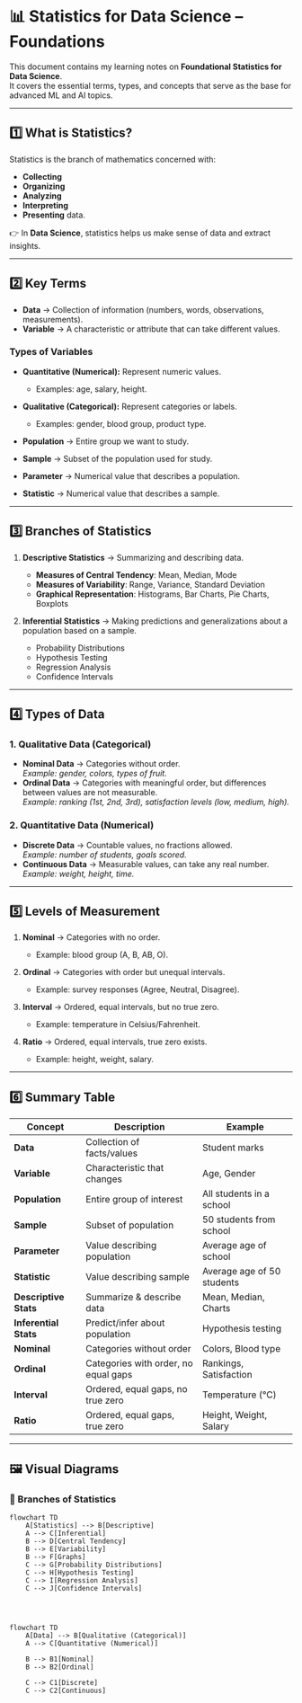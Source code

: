 # 📊 Statistics for Data Science – Foundations

This document contains my learning notes on **Foundational Statistics for Data Science**.  
It covers the essential terms, types, and concepts that serve as the base for advanced ML and AI topics.

---

## 1️⃣ What is Statistics?

Statistics is the branch of mathematics concerned with:
- **Collecting**
- **Organizing**
- **Analyzing**
- **Interpreting**
- **Presenting** data.

👉 In **Data Science**, statistics helps us make sense of data and extract insights.

---

## 2️⃣ Key Terms

- **Data** → Collection of information (numbers, words, observations, measurements).  
- **Variable** → A characteristic or attribute that can take different values.  

### Types of Variables
- **Quantitative (Numerical):** Represent numeric values.  
  - Examples: age, salary, height.  
- **Qualitative (Categorical):** Represent categories or labels.  
  - Examples: gender, blood group, product type.

- **Population** → Entire group we want to study.  
- **Sample** → Subset of the population used for study.  
- **Parameter** → Numerical value that describes a population.  
- **Statistic** → Numerical value that describes a sample.

---

## 3️⃣ Branches of Statistics

1. **Descriptive Statistics** → Summarizing and describing data.  
   - **Measures of Central Tendency**: Mean, Median, Mode  
   - **Measures of Variability**: Range, Variance, Standard Deviation  
   - **Graphical Representation**: Histograms, Bar Charts, Pie Charts, Boxplots  

2. **Inferential Statistics** → Making predictions and generalizations about a population based on a sample.  
   - Probability Distributions  
   - Hypothesis Testing  
   - Regression Analysis  
   - Confidence Intervals  

---

## 4️⃣ Types of Data

### 1. **Qualitative Data (Categorical)**
- **Nominal Data** → Categories without order.  
  *Example: gender, colors, types of fruit.*  
- **Ordinal Data** → Categories with meaningful order, but differences between values are not measurable.  
  *Example: ranking (1st, 2nd, 3rd), satisfaction levels (low, medium, high).*

### 2. **Quantitative Data (Numerical)**
- **Discrete Data** → Countable values, no fractions allowed.  
  *Example: number of students, goals scored.*  
- **Continuous Data** → Measurable values, can take any real number.  
  *Example: weight, height, time.*

---

## 5️⃣ Levels of Measurement

1. **Nominal** → Categories with no order.  
   - Example: blood group (A, B, AB, O).  

2. **Ordinal** → Categories with order but unequal intervals.  
   - Example: survey responses (Agree, Neutral, Disagree).  

3. **Interval** → Ordered, equal intervals, but no true zero.  
   - Example: temperature in Celsius/Fahrenheit.  

4. **Ratio** → Ordered, equal intervals, true zero exists.  
   - Example: height, weight, salary.  

---

## 6️⃣ Summary Table

| Concept                 | Description                                    | Example                    |
|--------------------------|------------------------------------------------|----------------------------|
| **Data**                | Collection of facts/values                     | Student marks              |
| **Variable**            | Characteristic that changes                     | Age, Gender                |
| **Population**          | Entire group of interest                        | All students in a school   |
| **Sample**              | Subset of population                           | 50 students from school    |
| **Parameter**           | Value describing population                     | Average age of school      |
| **Statistic**           | Value describing sample                         | Average age of 50 students |
| **Descriptive Stats**   | Summarize & describe data                       | Mean, Median, Charts       |
| **Inferential Stats**   | Predict/infer about population                   | Hypothesis testing         |
| **Nominal**             | Categories without order                        | Colors, Blood type         |
| **Ordinal**             | Categories with order, no equal gaps            | Rankings, Satisfaction     |
| **Interval**            | Ordered, equal gaps, no true zero               | Temperature (°C)           |
| **Ratio**               | Ordered, equal gaps, true zero                  | Height, Weight, Salary     |

---

## 🖼️ Visual Diagrams

### 🔹 Branches of Statistics

```mermaid
flowchart TD
    A[Statistics] --> B[Descriptive]
    A --> C[Inferential]
    B --> D[Central Tendency]
    B --> E[Variability]
    B --> F[Graphs]
    C --> G[Probability Distributions]
    C --> H[Hypothesis Testing]
    C --> I[Regression Analysis]
    C --> J[Confidence Intervals]




flowchart TD
    A[Data] --> B[Qualitative (Categorical)]
    A --> C[Quantitative (Numerical)]

    B --> B1[Nominal]
    B --> B2[Ordinal]

    C --> C1[Discrete]
    C --> C2[Continuous]
